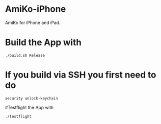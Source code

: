 AmiKo-iPhone
============

AmiKo for iPhone and iPad.

# Build the App with
```
./build.sh Release
```
# If you build via SSH you first need to do
```
security unlock-keychain
```
#Testflight the App with
```
./testflight
```
